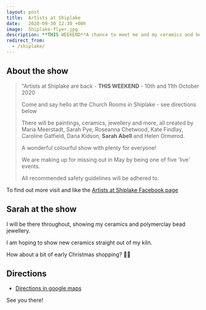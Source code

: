 ```yaml
---
layout: post
title:  Artists at Shiplake
date:   2020-09-30 12:30 +00h
image:  Shiplake-flyer.jpg
description: **THIS WEEKEND**A chance to meet me and my ceramics and beads.  
redirect_from:
  - /shiplake/
---
```


## About the show

> "Artists at Shiplake are back - **THIS WEEKEND** - 10th and 11th October 2020
>
> Come and say hello at the Church Rooms in Shiplake - see directions below
>
> There will be paintings, ceramics, jewellery and more, all created by Maria Meerstadt, Sarah Pye, Roseanna Chetwood, Kate Findlay, Caroline Gatfield, Dana Kidson, **Sarah Abell** and Helen Ormerod.
>
> A wonderful colourful show with plenty for everyone!
>
> We are making up for missing out in May by being one of five 'live' events.
>
> All recommended safety guidelines will be adhered to.
>
To find out more visit and like the [Artists at Shiplake Facebook page](https://www.facebook.com/artistsatshiplake)

## Sarah at the show

I will be there throughout, showing my ceramics and polymerclay bead jewellery. 

I am hoping to show new ceramics straight out of my kiln.

How about a bit of early Christmas shopping? 🎄🎅

## Directions

* [Directions in google maps](https://goo.gl/maps/JBmPfXMcrqMnUiBm6)

See you there!

